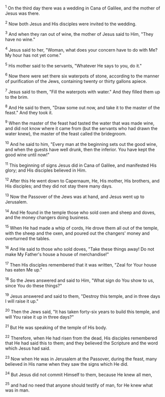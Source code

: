 <sup>1</sup> 
On the third day there was a wedding in Cana of Galilee, and the mother of Jesus was there. 

<sup>2</sup> 
Now both Jesus and His disciples were invited to the wedding. 

<sup>3</sup> 
And when they ran out of wine, the mother of Jesus said to Him, "They have no wine." 

<sup>4</sup> 
Jesus said to her, "Woman, what does your concern have to do with Me? My hour has not yet come." 

<sup>5</sup> 
His mother said to the servants, "Whatever He says to you, do it." 

<sup>6</sup> 
Now there were set there six waterpots of stone, according to the manner of purification of the Jews, containing twenty or thirty gallons apiece. 

<sup>7</sup> 
Jesus said to them, "Fill the waterpots with water." And they filled them up to the brim. 

<sup>8</sup> 
And He said to them, "Draw some out now, and take it to the master of the feast." And they took it. 

<sup>9</sup> 
When the master of the feast had tasted the water that was made wine, and did not know where it came from (but the servants who had drawn the water knew), the master of the feast called the bridegroom. 

<sup>10</sup> 
And he said to him, "Every man at the beginning sets out the good wine, and when the guests have well drunk, then the inferior. You have kept the good wine until now!" 

<sup>11</sup> 
This beginning of signs Jesus did in Cana of Galilee, and manifested His glory; and His disciples believed in Him. 

<sup>12</sup> 
After this He went down to Capernaum, He, His mother, His brothers, and His disciples; and they did not stay there many days.

<sup>13</sup> 
Now the Passover of the Jews was at hand, and Jesus went up to Jerusalem. 

<sup>14</sup> 
And He found in the temple those who sold oxen and sheep and doves, and the money changers doing business. 

<sup>15</sup> 
When He had made a whip of cords, He drove them all out of the temple, with the sheep and the oxen, and poured out the changers' money and overturned the tables. 

<sup>16</sup> 
And He said to those who sold doves, "Take these things away! Do not make My Father's house a house of merchandise!" 

<sup>17</sup> 
Then His disciples remembered that it was written, "Zeal for Your house has eaten Me up." 

<sup>18</sup> 
So the Jews answered and said to Him, "What sign do You show to us, since You do these things?" 

<sup>19</sup> 
Jesus answered and said to them, "Destroy this temple, and in three days I will raise it up." 

<sup>20</sup> 
Then the Jews said, "It has taken forty-six years to build this temple, and will You raise it up in three days?" 

<sup>21</sup> 
But He was speaking of the temple of His body. 

<sup>22</sup> 
Therefore, when He had risen from the dead, His disciples remembered that He had said this to them; and they believed the Scripture and the word which Jesus had said.

<sup>23</sup> 
Now when He was in Jerusalem at the Passover, during the feast, many believed in His name when they saw the signs which He did. 

<sup>24</sup> 
But Jesus did not commit Himself to them, because He knew all men, 

<sup>25</sup> 
and had no need that anyone should testify of man, for He knew what was in man.